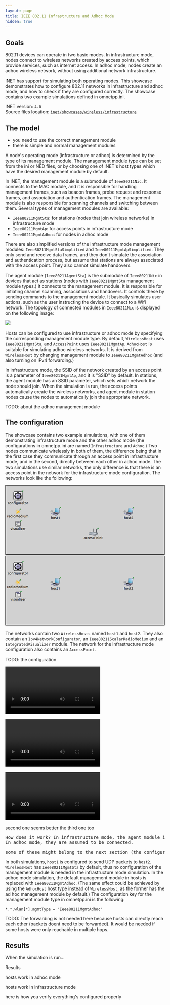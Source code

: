 ```yaml
---
layout: page
title: IEEE 802.11 Infrastructure and Adhoc Mode
hidden: true
---
```


## Goals

802.11 devices can operate in two basic modes. In infrastructure mode, nodes connect to wireless networks created by access points, which provide services, such as internet access. In adhoc mode, nodes create an adhoc wireless network, without using additional network infrastructure. <!--which they can use to transfer data between each other.-->

INET has support for simulating both operating modes. This showcase demonstrates how to configure 802.11 networks in infrastructure and adhoc mode, and how to check if they are configured correctly. The showcase contains two example simulations defined in omnetpp.ini.

INET version: `4.0`<br>
Source files location: <a href="https://github.com/inet-framework/inet-showcases/tree/master/wireless/infrastructure" target="_blank">`inet/showcases/wireless/infrastructure`</a>

## The model

- you need to use the correct management module
- there is simple and normal management modules

<!--
The operating mode of a node is determined by the type of management module the node has.
The management module type can be set from ini or ned, or by using a host type which has the proper
management module type by default.
-->

A node's operating mode (infrastructure or adhoc) is determined by the type of its management module.
The management module type can be set from the ini or NED files, or by choosing one of INET's host types which have the desired management module by default.

In INET, the management module is a submodule of `Ieee80211Nic`. It connects to the MAC module, and it is responsible for handling management frames, such as beacon frames, probe request and response frames, and association and authentication frames. The management module is also responsible for scanning channels and switching between them. Several types of management modules are available:

- `Ieee80211MgmtSta`: for stations (nodes that join wireless networks) in infrastructure mode
- `Ieee80211MgmtAp`: for access points in infrastructure mode
- `Ieee80211MgmtAdhoc`: for nodes in adhoc mode

<!--
There is the simplified versions of all of these except the adhoc
Which hosts have them
The role of agent modules
-->

<!--
TODO: the simplified versions dont implement beacons, probes, association, authentication
they only send and receive data frames and treats all stations as if they were associated
-->

There are also simplified versions of the infrastructure mode management modules: `Ieee80211MgmtStaSimplified` and `Ieee80211MgmtApSimplified`.
They only send and receive data frames, and they don't simulate the association and authentication process, but assume that stations are always associated with the access point. They also cannot simulate handovers.

The agent module (`Ieee80211AgentSta`) is the submodule of `Ieee80211Nic` in devices that act as stations (nodes with `Ieee80211MgmtSta` management module types.) It connects to the management module. It is responsible for initiating channel scanning, associations and handovers. It controls these by sending commands to the management module.
It basically simulates user actions, such as the user instructing the device to connect to a Wifi network.
The topology of connected modules in `Ieee80211Nic` is displayed on the following image:

<img class="screen" src="submodules.png">

Hosts can be configured to use infrastructure or adhoc mode by specifying the corresponding management module type. By default, `WirelessHost` uses `Ieee80211MgmtSta`, and `AccessPoint` uses `Ieee80211MgmtAp`.
`AdhocHost` is suitable for simulating adhoc wireless networks. It is derived from `WirelessHost` by changing management module to `Ieee80211MgmtAdhoc` (and also turning on IPv4 forwarding.)

In infrastructure mode, the SSID of the network created by an access point is a parameter of `Ieee80211MgmtAp`, and it is "SSID" by default. In stations, the agent module has an SSID parameter, which sets which network the node should join. When the simulation is run, the access points automatically create the wireless networks, and agent module in station nodes cause the nodes to automatically join the appropriate network.

TODO: about the adhoc management module

## The configuration

The showcase contains two example simulations, with one of them demonstrating infrastructure mode and the other adhoc mode (the configurations in omnetpp.ini are named `Infrastructure` and `Adhoc`.) Two nodes communicate wirelessly in both of them, the difference being that in the first case they communicate through an access point in infrastructure mode, and in the second, directly between each other in adhoc mode. The two simulations use similar networks, the only difference is that there is an access point in the network for the infrastructure mode configuration. The networks look like the following:

<img class="screen" src="network.png">

The networks contain two `WirelessHosts` named `host1` and `host2`.
They also contain an `Ipv4NetworkConfigurator`, an `Ieee80211ScalarRadioMedium` and an `IntegratedVisualizer` module. The network for the infrastructure mode configuration also contains an `AccessPoint`.

TODO: the configuration

<p>
<video autoplay loop controls onclick="this.paused ? this.play() : this.pause();" src="Infrastructure1.mp4"></video>
</p>

<p>
<video autoplay loop controls onclick="this.paused ? this.play() : this.pause();" src="Infrastructure2.mp4"></video>
</p>

<p>
<video autoplay loop controls onclick="this.paused ? this.play() : this.pause();" src="Infrastructure3.mp4"></video>
</p>

second one seems better
the third one too

<pre>
How does it work? In infrastructure mode, the agent module initiates connecting to the wireless network.
In adhoc mode, they are assumed to be connected.
</pre>

<pre>
some of these might belong to the next section (the configuration)
</pre>

In both simulations, `host1` is configured to send UDP packets to `host2`.
`WirelessHost` has `Ieee80211MgmtSta` by default, thus no configuration of the management module is needed in the infrastructure mode simulation. <!--In the other one, it is replaced with ieee80211mgmtadhoc. the same could be achieved by using adhoc host instead of wirelesshost. it is done like this: include key-->
In the adhoc mode simulation, the default management module in hosts is replaced with `Ieee80211MgmtAdhoc`. (The same effect could be achieved by using the `AdhocHost` host type instead of `WirelessHost`, as the former has the ad hoc management module by default.) The configuration key for the management module type in omnetpp.ini is the following:

``` {.include}
*.*.wlan[*].mgmtType = "Ieee80211MgmtAdhoc"
```

TODO: The forwarding is not needed here because hosts can directly reach each other (packets doent need to be forwarded). It would be needed if some hosts were only reachable in multiple hops.

## Results

When the simulation is run...


Results

hosts work in adhoc mode

hosts work in infrastructure mode

here is how you verify everything's configured properly
